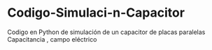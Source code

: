 # Codigo-Simulaci-n-Capacitor
Codigo en Python de simulación de un capacitor de placas paralelas
Capacitancia , campo eléctrico
